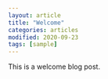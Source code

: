 ```yaml
---
layout: article
title: "Welcome"
categories: articles
modified: 2020-09-23
tags: [sample]
---
```


This is a welcome blog post.
